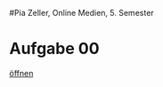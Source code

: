 #Pia Zeller, Online Medien, 5. Semester

# Aufgabe 00
[öffnen](https://piazeller.github.io/IFDWiSe20-21/#00_SWOT.mp4)
